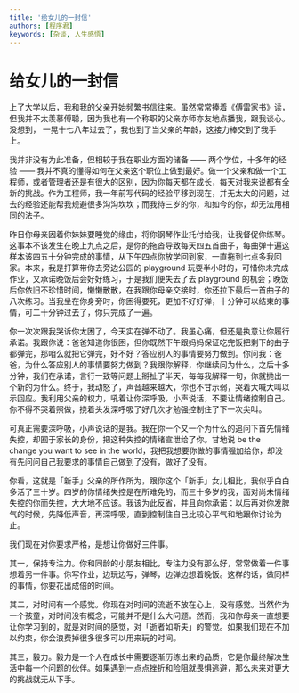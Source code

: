 ```yaml
---
title: '给女儿的一封信'
authors: [程序君]
keywords: [杂谈, 人生感悟]
---
```


# 给女儿的一封信

上了大学以后，我和我的父亲开始频繁书信往来。虽然常常捧着《傅雷家书》读，但我并不太羡慕傅聪，因为我也有一个称职的父亲亦师亦友地点播我，跟我谈心。没想到， 一晃十七八年过去了，我也到了当父亲的年龄，这接力棒交到了我手上。

我并非没有为此准备，但相较于我在职业方面的储备 —— 两个学位，十多年的经验 —— 我并不真的懂得如何在父亲这个职位上做到最好。做一个父亲和做一个工程师，或者管理者还是有很大的区别，因为你每天都在成长，每天对我来说都有全新的挑战。作为工程师，我一年前写代码的经验平移到现在，并无太大的问题，过去的经验还能帮我规避很多沟沟坎坎；而我待三岁的你，和如今的你，却无法用相同的法子。

昨日你母亲因着你妹妹要睡觉的缘由，将你钢琴作业托付给我，让我督促你练琴。这事本不该发生在晚上九点之后，是你的拖沓导致每天四五首曲子，每曲弹十遍这样本该四五十分钟完成的事情，从下午四点你放学回到家，一直拖到七点多我回家。本来，我是打算带你去旁边公园的 playground 玩耍半小时的，可惜你未完成作业，又承诺晚饭后会好好练习，于是我们便失去了去 playground 的机会；晚饭后你依旧不珍惜时间，懒懒散散，在我跟你母亲交接时，你还拉下最后一首曲子的八次练习。当我坐在你身旁时，你困得要死，更加不好好弹，十分钟可以结束的事情，可二十分钟过去了，你只完成了一遍。

你一次次跟我哭诉你太困了，今天实在弹不动了。我虽心痛，但还是执意让你履行承诺。我跟你说：爸爸知道你很困，但你既然下午跟妈妈保证吃完饭把剩下的曲子都弹完，那咱么就把它弹完，好不好？答应别人的事情要努力做到。你问我：爸爸，为什么答应别人的事情要努力做到？我跟你解释，你继续问为什么，之后十多分钟，我们在承诺，言行一致等问题上掰扯了半天，每每我解释一句，你就抛出一个新的为什么。终于，我动怒了，声音越来越大，你也不甘示弱，哭着大喊大叫以示回应。我利用父亲的权力，吼着让你深呼吸，小声说话，不要让情绪控制自己。你不得不哭着照做，挠着头发深呼吸了好几次才勉强控制住了下一次尖叫。

可真正需要深呼吸，小声说话的是我。我在你一个又一个为什么的追问下首先情绪失控，却囿于家长的身份，把这种失控的情绪宣泄给了你。甘地说 be the change you want to see in the world，我把我想要你做的事情强加给你，却没有先问问自己我要求的事情自己做到了没有，做好了没有。

你看，这就是「新手」父亲的所作所为，跟你这个「新手」女儿相比，我似乎白白多活了三十岁。四岁的你情绪失控是在所难免的，而三十多岁的我，面对尚未情绪失控的你而失控，大大地不应该。我该为此反省，并且向你承诺：以后再对你发脾气的时候，先降低声音，再深呼吸，直到控制住自己比较心平气和地跟你讨论为止。

我们现在对你要求严格，是想让你做好三件事。

其一，保持专注力。你和同龄的小朋友相比，专注力没有那么好，常常做着一件事想着另一件事。你写作业，边玩边写，弹琴，边弹边想着晚饭。这样的话，做同样的事情，你要花出成倍的时间。

其二，对时间有一个感觉。你现在对时间的流逝不放在心上，没有感觉。当然作为一个孩童，对时间没有概念，可能并不是什么大问题。然而，我和你母亲一直想要让你学习到的，就是对时间的感觉，对「逝者如斯夫」的警觉。如果我们现在不加以约束，你会浪费掉很多很多可以用来玩的时间。

其三，毅力。毅力是一个人在成长中需要逐渐历练出来的品质，它是你最终解决生活中每一个问题的伙伴。如果遇到一点点挫折和险阻就畏惧逃避，那么未来对更大的挑战就无从下手。
